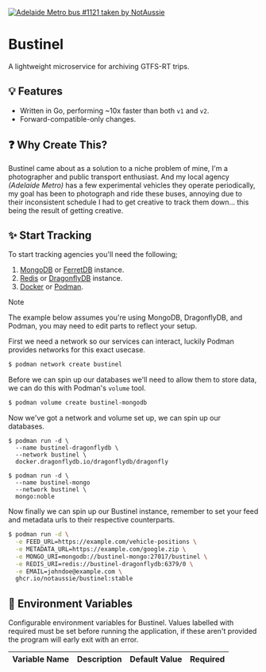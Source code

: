 [![Adelaide Metro bus #1121 taken by NotAussie](https://github.com/user-attachments/assets/093e6940-72eb-40f7-ac73-30b50a46e0bc)](https://github.com/notaussie)

# Bustinel

A lightweight microservice for archiving GTFS-RT trips.

## 💡 Features

- Written in Go, performing ~10x faster than both `v1` and `v2`.
- Forward-compatible-only changes.  

## ❓ Why Create This?

Bustinel came about as a solution to a niche problem of mine, I'm a photographer and public transport enthusiast. And my local agency _(Adelaide Metro)_ has a few experimental vehicles they operate periodically, my goal has been to photograph and ride these buses, annoying due to their inconsistent schedule I had to get creative to track them down... this being the result of getting creative. 

## ✨ Start Tracking

To start tracking agencies you'll need the following;
1. [MongoDB](https://github.com/mongodb/mongo) or [FerretDB](https://github.com/FerretDB/FerretDB) instance.
2. [Redis](https://github.com/redis/redis) or [DragonflyDB](https://github.com/dragonflydb/dragonfly) instance.
3. [Docker](https://github.com/docker) or [Podman](https://mobyproject.org/).

>[!NOTE]
> The example below assumes you're using MongoDB, DragonflyDB, and Podman, you may need to edit parts to reflect your setup.

First we need a network so our services can interact, luckily Podman provides networks for this exact usecase.
```bash
$ podman network create bustinel
```

Before we can spin up our databases we'll need to allow them to store data, we can do this with Podman's `volume` tool.

```bash
$ podman volume create bustinel-mongodb
```

Now we've got a network and volume set up, we can spin up our databases.

```
$ podman run -d \
  --name bustinel-dragonflydb \
  --network bustinel \
  docker.dragonflydb.io/dragonflydb/dragonfly
```

```
$ podman run -d \
  --name bustinel-mongo
  --network bustinel \
  mongo:noble
```

Now finally we can spin up our Bustinel instance, remember to set your feed and metadata urls to their respective counterparts.

```bash
$ podman run -d \
  -e FEED_URL=https://example.com/vehicle-positions \
  -e METADATA_URL=https://example.com/google.zip \
  -e MONGO_URI=mongodb://bustinel-mongo:27017/bustinel \
  -e REDIS_URI=redis://bustinel-dragonflydb:6379/0 \
  -e EMAIL=johndoe@example.com \
  ghcr.io/notaussie/bustinel:stable
```



## 🔑 Environment Variables

Configurable environment variables for Bustinel. Values labelled with required must be set before running the application, if these aren't provided the program will early exit with an error.

| Variable Name | Description | Default Value | Required |
| ------------- | ----------- | ------------- | -------- |
